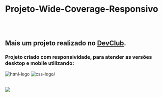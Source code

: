 # Projeto-Wide-Coverage-Responsivo
<br>
<br>
<h2>Mais um projeto realizado no <a href="https://rodolfomori.com.br/devclub">DevClub</a>.</h2>
<h3>Projeto criado com responsividade, para atender as versões desktop e mobile utilizando:</h3>
<img src="https://img.shields.io/badge/HTML5-E34F26?style=for-the-badge&logo=html5&logoColor=white" alt=html-logo /> <img src="https://img.shields.io/badge/CSS3-1572B6?style=for-the-badge&logo=css3&logoColor=white" alt=css-logo/> 
<br>
<br>
<img sr"c=https://github.com/Cleber-Dev23/Projeto-Wide-Coverage-Responsivo/blob/main/assets/Desktop1.png?raw=true" />
<br>
<br>
<img src= />
